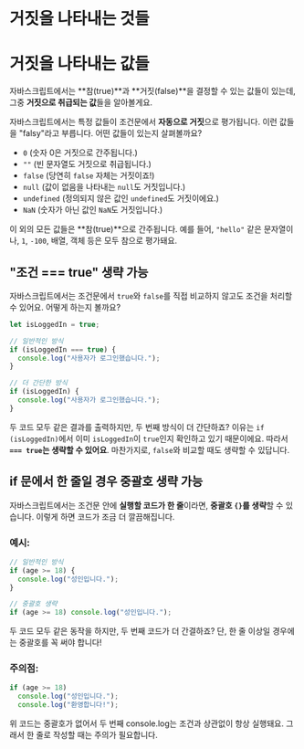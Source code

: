 # 거짓을 나타내는 것들

# **거짓을 나타내는 값들**

자바스크립트에서는 **참(true)**과 **거짓(false)**을 결정할 수 있는 값들이 있는데, 그중 **거짓으로 취급되는 값**들을 알아볼게요.

자바스크립트에서는 특정 값들이 조건문에서 **자동으로 거짓**으로 평가됩니다. 이런 값들을 "falsy"라고 부릅니다. 어떤 값들이 있는지 살펴볼까요?

- `0` (숫자 0은 거짓으로 간주됩니다.)
- `""` (빈 문자열도 거짓으로 취급됩니다.)
- `false` (당연히 `false` 자체는 거짓이죠!)
- `null` (값이 없음을 나타내는 `null`도 거짓입니다.)
- `undefined` (정의되지 않은 값인 `undefined`도 거짓이에요.)
- `NaN` (숫자가 아닌 값인 `NaN`도 거짓입니다.)

이 외의 모든 값들은 **참(true)**으로 간주됩니다. 예를 들어, `"hello"` 같은 문자열이나, `1`, `-100`, 배열, 객체 등은 모두 참으로 평가돼요.

## **"조건 === true" 생략 가능**

자바스크립트에서는 조건문에서 `true`와 `false`를 직접 비교하지 않고도 조건을 처리할 수 있어요. 어떻게 하는지 볼까요?

```javascript
let isLoggedIn = true;

// 일반적인 방식
if (isLoggedIn === true) {
  console.log("사용자가 로그인했습니다.");
}

// 더 간단한 방식
if (isLoggedIn) {
  console.log("사용자가 로그인했습니다.");
}
```
두 코드 모두 같은 결과를 출력하지만, 두 번째 방식이 더 간단하죠? 이유는 `if (isLoggedIn)`에서 이미 `isLoggedIn`이 `true`인지 확인하고 있기 때문이에요. 따라서 **`=== true`는 생략할 수 있어요**. 마찬가지로, `false`와 비교할 때도 생략할 수 있답니다.

## **if 문에서 한 줄일 경우 중괄호 생략 가능**

자바스크립트에서는 조건문 안에 **실행할 코드가 한 줄**이라면, **중괄호 `{}`를 생략**할 수 있습니다. 이렇게 하면 코드가 조금 더 깔끔해집니다.

### 예시:

```javascript
// 일반적인 방식
if (age >= 18) {
  console.log("성인입니다.");
}

// 중괄호 생략
if (age >= 18) console.log("성인입니다.");
```
두 코드 모두 같은 동작을 하지만, 두 번째 코드가 더 간결하죠? 단, 한 줄 이상일 경우에는 중괄호를 꼭 써야 합니다!

### 주의점:
```javascript
if (age >= 18)
  console.log("성인입니다.");
  console.log("환영합니다!");
```
위 코드는 중괄호가 없어서 두 번째 console.log는 조건과 상관없이 항상 실행돼요. 그래서 한 줄로 작성할 때는 주의가 필요합니다.